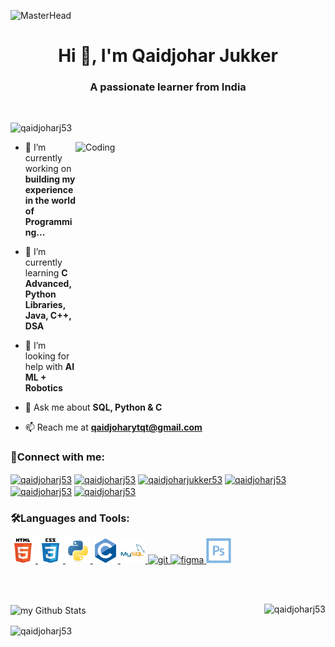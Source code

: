 ![MasterHead](https://futureofwork.georgetown.edu/wp-content/uploads/sites/335/2021/10/Artificial-Intellegence-e1634237254116-1024x371.jpeg)

<h1 align="center">Hi 👋, I'm Qaidjohar Jukker</h1>
<h3 align="center">A passionate learner from India</h3>
<br>
<p align="left"> <img src="https://komarev.com/ghpvc/?username=qaidjoharj53&label=Profile%20views&color=0e75b6&style=flat" alt="qaidjoharj53" /> </p>

<img align="right" alt="Coding" height="400" width="400" src="https://previews.123rf.com/images/natbasil/natbasil1707/natbasil170700022/83130433-hacker-on-binary-code-background-vector-illustration.jpg">


- 🔭 I’m currently working on **building my experience in the world of Programming...**

- 🌱 I’m currently learning **C Advanced, Python Libraries, Java, C++, DSA**

- 🤝 I’m looking for help with **AI ML + Robotics**

- 💬 Ask me about **SQL, Python & C**

- 📫 Reach me at **qaidjoharytqt@gmail.com**

<h3 align="left">🔗Connect with me:</h3>
<p align="left">
<a href="https://twitter.com/qaidjoharj53" target="blank"><img align="center" src="https://raw.githubusercontent.com/rahuldkjain/github-profile-readme-generator/master/src/images/icons/Social/twitter.svg" alt="qaidjoharj53" height="30" width="40" /></a>
<a href="https://linkedin.com/in/qaidjoharj53" target="blank"><img align="center" src="https://raw.githubusercontent.com/rahuldkjain/github-profile-readme-generator/master/src/images/icons/Social/linked-in-alt.svg" alt="qaidjoharj53" height="30" width="40" /></a>
<a href="https://instagram.com/qaidjoharjukker53" target="blank"><img align="center" src="https://raw.githubusercontent.com/rahuldkjain/github-profile-readme-generator/master/src/images/icons/Social/instagram.svg" alt="qaidjoharjukker53" height="30" width="40" /></a>
<a href="https://kaggle.com/qaidjoharj53" target="blank"><img align="center" src="https://raw.githubusercontent.com/rahuldkjain/github-profile-readme-generator/master/src/images/icons/Social/kaggle.svg" alt="qaidjoharj53" height="30" width="40" /></a>
<a href="https://www.codechef.com/users/qaidjoharj53" target="blank"><img align="center" src="https://avatars.githubusercontent.com/u/11960354?v=4" alt="qaidjoharj53" height="30" width="40" /></a>
<a href="https://codepen.io/qaidjoharj53" target="blank"><img align="center" src="https://raw.githubusercontent.com/rahuldkjain/github-profile-readme-generator/master/src/images/icons/Social/codepen.svg" alt="qaidjoharj53" height="30" width="40" /></a>
</p>

<h3 align="left">🛠️Languages and Tools:</h3>
<p align="left">
  <a href="https://www.w3.org/html/" target="_blank" rel="noreferrer"> <img src="https://raw.githubusercontent.com/devicons/devicon/master/icons/html5/html5-original-wordmark.svg" alt="html5" width="40" height="40"/> </a> 
  <a href="https://www.w3schools.com/css/" target="_blank" rel="noreferrer"> <img src="https://raw.githubusercontent.com/devicons/devicon/master/icons/css3/css3-original-wordmark.svg" alt="css3" width="40" height="40"/> </a> 
  <a href="https://www.python.org" target="_blank" rel="noreferrer"> <img src="https://raw.githubusercontent.com/devicons/devicon/master/icons/python/python-original.svg" alt="python" width="40" height="40"/> </a>
  <a href="https://www.cprogramming.com/" target="_blank" rel="noreferrer"> <img src="https://raw.githubusercontent.com/devicons/devicon/master/icons/c/c-original.svg" alt="c" width="40" height="40"/> </a>
  <a href="https://www.mysql.com/" target="_blank" rel="noreferrer"> <img src="https://raw.githubusercontent.com/devicons/devicon/master/icons/mysql/mysql-original-wordmark.svg" alt="mysql" width="40" height="40"/> </a> 
  <a href="https://git-scm.com/" target="_blank" rel="noreferrer"> <img src="https://www.vectorlogo.zone/logos/git-scm/git-scm-icon.svg" alt="git" width="40" height="40"/> </a> 
  <a href="https://www.figma.com/" target="_blank" rel="noreferrer"> <img src="https://www.vectorlogo.zone/logos/figma/figma-icon.svg" alt="figma" width="40" height="40"/> </a>
  <a href="https://www.photoshop.com/en" target="_blank" rel="noreferrer"> <img src="https://raw.githubusercontent.com/devicons/devicon/master/icons/photoshop/photoshop-line.svg" alt="photoshop" width="40" height="40"/> </a>
</p>
<br><br>

<p><img align="right" src="https://github-readme-stats.vercel.app/api/top-langs/?username=qaidjoharj53&show_icons=true&layout=compact&theme=dark" alt="qaidjoharj53" /></p>
<p><img align="center" src="https://github-readme-stats.vercel.app/api?username=qaidjoharj53&show_icons=true&theme=dark" alt="my Github Stats" alt="qaidjoharj53" /></p>
<p><img align="center" src="https://github-readme-streak-stats.herokuapp.com/?user=qaidjoharj53&theme=dark" alt="qaidjoharj53" /></p>
